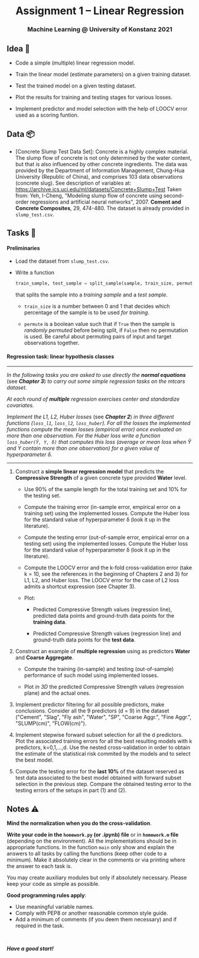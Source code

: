 ﻿
<h1 align="center">
  <a>Assignment 1 – Linear Regression</a>
</h1>
<h3 align="center">
  <a>Machine Learning @ University of Konstanz 2021</a>
</h3>

## Idea 📓

- Code a simple (multiple) linear regression model.

- Train the linear model (estimate parameters) on a given training dataset.

- Test the trained model on a given testing dataset.

- Plot the results for training and testing stages for various losses.

- Implement predictor and model selection with the help of LOOCV error used as a scoring funtion.

## Data 📦

- [Concrete Slump Test Data Set]: Concrete is a highly complex material. The slump flow of concrete is not only determined by the water content, but that is also influenced by other concrete ingredients. The data was provided by the Department of Information Management, Chung-Hua University (Republic of China), and comprises 103 data observations (concrete slug). See description of variables at: https://archive.ics.uci.edu/ml/datasets/Concrete+Slump+Test
Taken from: Yeh, I-Cheng, "Modeling slump flow of concrete using second-order regressions and artificial neural networks", 2007. **Cement and Concrete Composites**, 29, 474-480.
The dataset is already provided in `slump_test.csv`.

## Tasks 📝

#### Preliminaries

- Load the dataset from `slump_test.csv`.

- Write a function

	```python
	train_sample, test_sample = split_sample(sample, train_size, permute)
	```

	that splits the sample into a *training sample* and a *test sample*.

	- `train_size` is a number between 0 and 1 that decides which percentage of the sample is to be used *for training*.

	- `permute` is a boolean value such that if `True` then the sample is *randomly permuted* before being split, if `False` then no permutation is used. Be careful about permuting pairs of input and target observations together.

#### Regression task: linear hypothesis classes

***

_In the following tasks you are asked to use *directly* the **normal equations**_ (see ***Chapter 3***) _to carry out some simple regression tasks on the mtcars dataset._

_At each round of **multiple** regression exercises center and standardize covariates._

_Implement the L1, L2, Huber losses_ (see ***Chapter 2***) _in three different functions (`loss_l1`, `loss_l2`, `loss_huber`). For all the losses the implemented functions compute the mean losses (empirical error) once evaluated on more than one observation. For the Huber loss write a function `loss_huber(Ŷ, Y, δ)` that computes this loss (average or mean loss when Ŷ and Y contain more than one observation) for a given value of hyperparameter δ_.


***

1. Construct a **simple linear regression model** that predicts the **Compressive Strength** of a given concrete type provided **Water** level.

  	- Use 90% of the sample length for the total training set and 10% for the testing set.

  	- Compute the training error (in-sample error, empirical error on a training set) using the implemented losses. Compute the Huber loss for the standard value of hyperparameter δ (look it up in the literature).

	- Compute the testing error (out-of-sample error, empirical error on a testing set) using the implemented losses. Compute the Huber loss for the standard value of hyperparameter δ (look it up in the literature).

	- Compute the LOOCV error and the k-fold cross-validation error (take k = 10, see the references in the beginning of Chapters 2 and 3) for L1, L2, and Huber loss. The LOOCV error for the case of L2 loss admits a shortcut expression (see Chapter 3).

  	- Plot:

  		- Predicted Compressive Strength values (regression line), predicted data points and ground-truth data points for the **training data**.

  		- Predicted Compressive Strength values (regression line) and ground-truth data points for the **test data**.

2. Construct an example of **multiple regression** using as predictors **Water** and **Coarse Aggregate**.

  	- Compute the training (in-sample) and testing (out-of-sample) performance of such model using implemented losses.

  	- Plot *in 3D* the predicted Compressive Strength values (regression plane) and the actual ones.


3. Implement predictor filtering for all possible predictors, make conclusions. Consider all the 9 predictors (d = 9) in the dataset ("Cement",	"Slag",	"Fly ash", "Water", "SP", "Coarse Aggr.", "Fine Aggr.", "SLUMP(cm)", "FLOW(cm)").

4. Implement stepwise forward subset selection for all the d predictors. Plot the associated training errors for all the best resulting models with k predictors, k=0,1,...,d. Use the nested cross-validation in order to obtain the estimate of the statistical risk commited by the models and to select the best model.

5. Compute the testing error for the **last 10%** of the dataset reserved as test data associated to the best model obtained with forward subset selection in the previous step. Compare the obtained testing error to the testing errors of the setups in part (1) and (2).

## Notes ⚠️

**Mind the normalization when you do the cross-validation**.

**Write your code in the `homework.py` (or .ipynb) file** or in **`homework.m` file** (depending on the environment). All the implementations should be in appropriate functions. In the function `main` only show and explain the answers to all tasks by calling the functions (keep other code to a minimum). Make it absolutely clear in the comments or via printing where the answer to each task is.

You may create auxiliary modules but only if absolutely necessary. Please keep your code as simple as possible.

**Good programming rules apply**:
- Use meaningful variable names.
- Comply with PEP8 or another reasonable common style guide.
- Add a minimum of comments (if you deem them necessary) and if required in the task.

<br>

***Have a good start!***
